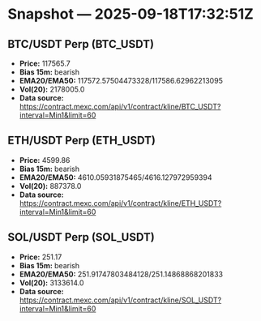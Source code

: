 # Snapshot — 2025-09-18T17:32:51Z

## BTC/USDT Perp (BTC_USDT)
- **Price:** 117565.7
- **Bias 15m:** bearish
- **EMA20/EMA50:** 117572.57504473328/117586.62962213095
- **Vol(20):** 2178005.0
- **Data source:** https://contract.mexc.com/api/v1/contract/kline/BTC_USDT?interval=Min1&limit=60

## ETH/USDT Perp (ETH_USDT)
- **Price:** 4599.86
- **Bias 15m:** bearish
- **EMA20/EMA50:** 4610.05931875465/4616.127972959394
- **Vol(20):** 887378.0
- **Data source:** https://contract.mexc.com/api/v1/contract/kline/ETH_USDT?interval=Min1&limit=60

## SOL/USDT Perp (SOL_USDT)
- **Price:** 251.17
- **Bias 15m:** bearish
- **EMA20/EMA50:** 251.91747803484128/251.14868868201833
- **Vol(20):** 3133614.0
- **Data source:** https://contract.mexc.com/api/v1/contract/kline/SOL_USDT?interval=Min1&limit=60
